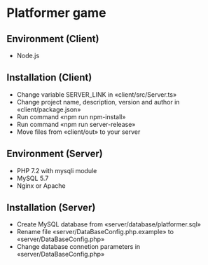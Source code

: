 # Platformer game

## Environment (Client)
* Node.js

## Installation (Client)
* Change variable SERVER_LINK in «client/src/Server.ts»
* Change project name, description, version and author in «client/package.json»
* Run command «npm run npm-install»
* Run command «npm run server-release»
* Move files from «client/out» to your server

## Environment (Server)
* PHP 7.2 with mysqli module
* MySQL 5.7
* Nginx or Apache

## Installation (Server)
* Create MySQL database from «server/database/platformer.sql»
* Rename file «server/DataBaseConfig.php.example» to «server/DataBaseConfig.php»
* Change database connetion parameters in «server/DataBaseConfig.php»
